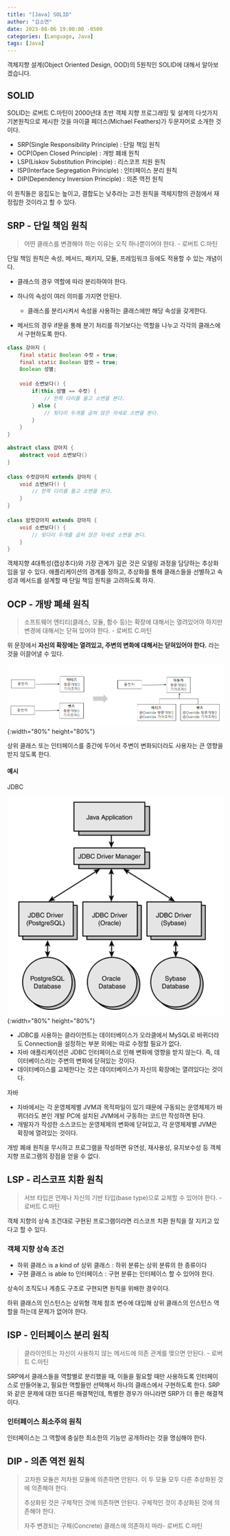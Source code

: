 ```yaml
---
title: "[Java] SOLID"
author: "김소연"
date: 2023-08-06 19:00:00 -0500
categories: [Language, Java]
tags: [Java]
---
```






객체지향 설계(Object Oriented Design, OOD)의 5원칙인 SOLID에 대해서 알아보겠습니다.



## SOLID

SOLID는 로버트 C.마틴이 2000년대 초반 객체 지향 프로그래밍 및 설계의 다섯가지 기본원칙으로 제시한 것을 마이클 페더스(Michael Feathers)가 두문자어로 소개한 것이다.



- SRP(Single Responsibility Principle) : 단일 책임 원칙
- OCP(Open Closed Principle) : 개방 폐쇄 원칙
- LSP(Liskov Substitution Principle) : 리스코프 치원 원칙
- ISP(Interface Segregation Principle) : 인터페이스 분리 원칙
- DIP(Dependency Inversion Principle) : 의존 역전 원칙



이 원칙들은 응집도는 높이고, 결합도는 낮추라는 고전 원칙을 객체지향의 관점에서 재정립한 것이라고 할 수 있다.



## SRP - 단일 책임 원칙

> 어떤 클래스를 변경해야 하는 이유는 오직 하나뿐이어야 한다.  - 로버트 C.마틴

단일 책임 원칙은 속성, 메서드, 패키지, 모듈, 프레임워크 등에도 적용할 수 있는 개념이다.

- 클래스의 경우 역할에 따라 분리하여야 한다.

- 하나의 속성이 여러 의미를 가지면 안된다.
  - 클래스를 분리시켜서 속성을 사용하는 클래스에만 해당 속성을 갖게한다.

- 메서드의 경우 if문을 통해 분기 처리를 하기보다는 역할을 나누고 각각의 클래스에서 구현하도록 한다.

```java
class 강아지 {
    final static Boolean 수컷 = true;
    final static Boolean 암컷 = true;
    Boolean 성별;

    void 소변보다() {
        if(this.성별 == 수컷) {
            // 한쪽 다리를 들고 소변을 본다.
        } else {
            // 뒷다리 두개를 굽혀 앉은 자세로 소변을 본다.
        }
    }
}
```



```java
abstract class 강아지 {
    abstract void 소변보다()
}

class 수컷강아지 extends 강아지 {
    void 소변보다() {
        // 한쪽 다리를 들고 소변을 본다.
    }
}

class 암컷강아지 extends 강아지 {
    void 소변보다() {
        // 뒷다리 두개를 굽혀 앉은 자세로 소변을 본다.
    }
}
```



객체지향 4대특성(캡상추다)와 가장 관계가 깊은 것은 모델링 과정을 담당하는 추상화임을 알 수 있다.
애플리케이션의 경계를 정하고, 추상화를 통해 클래스들을 선별하고 속성과 메서드를 설계할 때 단일 책임 원칙을 고려하도록 하자.



## OCP - 개방 폐쇄 원칙

> 소프트웨어 엔티티(클래스, 모듈, 함수 등)는 확장에 대해서는 열려있어야 하지만 변경에 대해서는 닫혀 있어야 한다.  - 로버트 C.마틴



위 문장에서 **자신의 확장에는 열려있고, 주변의 변화에 대해서는 닫혀있어야 한다.** 라는 것을 이끌어낼 수 있다.

![solid2](/assets/img/solid2.png){:width="80%" height="80%"}

상위 클래스 또는 인터페이스를 중간에 두어서 주변이 변화되더라도 사용자는 큰 영향을 받지 않도록 한다.



#### 예시

JDBC

![solid](/assets/img/solid.png){:width="80%" height="80%"}

- JDBC를 사용하는 클라이언트는 데이터베이스가 오라클에서 MySQL로 바뀌더라도 Connection을 설정하는 부분 외에는 따로 수정할 필요가 없다. 
- 자바 애플리케이션은 JDBC 인터페이스로 인해 변화에 영향을 받지 않는다. 
  즉, 데이터베이스라는 주변의 변화에 닫혀있는 것이다. 
- 데이터베이스를 교체한다는 것은 데이터베이스가 자신의 확장에는 열려있다는 것이다.

자바

- 자바에서는 각 운영체제별 JVM과 목적파일이 있기 때문에 구동되는 운영체제가 바뀌더라도 본인 개발 PC에 설치된 JVM에서 구동하는 코드만 작성하면 된다.
- 개발자가 작성한 소스코드는 운영체제의 변화에 닫혀있고, 각 운영체제별 JVM은 확장에 열려있는 것이다.



개방 폐쇄 원칙을 무시하고 프로그램을 작성하면 유연성, 재사용성, 유지보수성 등 객체 지향 프로그램의 장점을 얻을 수 없다.



## LSP - 리스코프 치환 원칙

> 서브 타입은 언제나 자신의 기반 타입(base type)으로 교체할 수 있어야 한다. - 로버트 C.마틴

객체 지향의 상속 조건대로 구현된 프로그램이라면 리스코프 치환 원칙을 잘 지키고 있다고 할 수 있다.



### 객체 지향 상속 조건

- 하위 클래스 is a kind of 상위 클래스 : 하위 분류는 상위 분류의 한 종류이다
- 구현 클래스 is able to 인터페이스 : 구현 분류는 인터페이스 할 수 있어야 한다.



상속이 조직도나 계층도 구조로 구현되면 원칙을 위배한 경우이다. 

하위 클래스의 인스턴스는 상위형 객체 참조 변수에 대입해 상위 클래스의 인스턴스 역할을 하는데 문제가 없어야 한다.



## ISP - 인터페이스 분리 원칙

>  클라이언트는 자신이 사용하지 않는 메서드에 의존 관계를 맺으면 안된다. - 로버트 C.마틴

SRP에서 클래스들을 역할별로 분리했을 때, 이들을 필요할 때만 사용하도록 인터페이스로 만들어놓고, 필요한 역할들만 선택해서 하나의 클래스에서 구현하도록 한다.
SRP와 같은 문제에 대한 또다른 해결책인데, 특별한 경우가 아니라면 SRP가 더 좋은 해결책이다.



### 인터페이스 최소주의 원칙

인터페이스는 그 역할에 충실한 최소한의 기능만 공개하라는 것을 명심해야 한다.



## DIP - 의존 역전 원칙

> 고차원 모듈은 저차원 모듈에 의존하면 안된다.
> 이 두 모듈 모두 다른 추상화된 것에 의존해야 한다.
>
> 추상화된 것은 구체적인 것에 의존하면 안된다.
> 구체적인 것이 추상화된 것에 의존해야 한다.
>
> 자주 변경되는 구체(Concrete) 클래스에 의존하지 마라- 로버트 C.마틴



